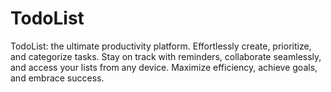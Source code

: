 # TodoList
TodoList: the ultimate productivity platform. Effortlessly create, prioritize, and categorize tasks. Stay on track with reminders, collaborate seamlessly, and access your lists from any device. Maximize efficiency, achieve goals, and embrace success.
